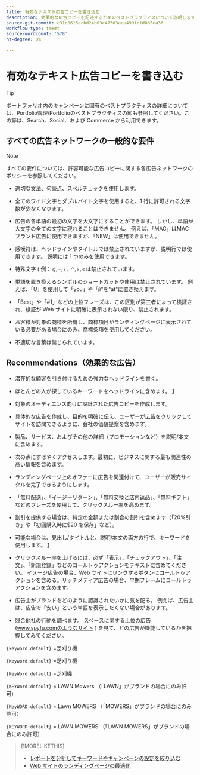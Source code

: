 ```yaml
---
title: 有効なテキスト広告コピーを書き込む
description: 効果的な広告コピーを記述するためのベストプラクティスについて説明します。
source-git-commit: c31c8615ecbd24b03c47563aee499fc1d865ea36
workflow-type: tm+mt
source-wordcount: '578'
ht-degree: 0%

---
```


# 有効なテキスト広告コピーを書き込む

>[!TIP]
>
>ポートフォリオ内のキャンペーンに固有のベストプラクティスの詳細については、Portfolio管理/Portfolioのベストプラクティスの節も参照してください。この節は、Search、Social、および Commerce から利用できます。<!-- verify convention for referencing Optimization Guide here -->

## すべての広告ネットワークの一般的な要件

>[!NOTE]
>
>すべての要件については、許容可能な広告コピーに関する各広告ネットワークのポリシーを参照してください。

* 適切な文法、句読点、スペルチェックを使用します。

* 全てのワイド文字とダブルバイト文字を使用すると、1 行に許可される文字数が少なくなります。

* 広告の各単語の最初の文字を大文字にすることができます。 しかし、単語が大文字の全ての文字に現れることはできません。 例えば、「MAC」はMACブランド広告に使用できますが、「NEW」は使用できません。

* 感嘆符は、ヘッドラインやタイトルでは禁止されていますが、説明行では使用できます。 説明には 1 つのみを使用できます。

* 特殊文字 ( 例： `@,~,\, ^,>,<` は禁止されています。

* 単語を置き換えるシンボルのショートカットや使用は禁止されています。 例えば、「U」を使用して「you」や「`@`&quot;を&quot;at&quot;に置き換えます。

* 「Best」や「#1」などの上位フレーズは、この区別が第三者によって検証され、検証が Web サイトに明確に表示されない限り、禁止されます。

* お客様が対象の商標を所有し、商標項目がランディングページに表示されている必要がある場合にのみ、商標条項を使用してください。

* 不適切な言葉は禁じられています。

## Recommendations（効果的な広告）

* 潜在的な顧客を引き付けるための強力なヘッドラインを書く。

* ほとんどの人が探しているキーワードをヘッドラインに含めます。 [1]

* 対象のオーディエンス向けに設計された広告コピーを作成します。

* 具体的な広告を作成し、目的を明確に伝え、ユーザーが広告をクリックしてサイトを訪問できるように、会社の価値提案を含めます。

* 製品、サービス、およびその他の詳細（プロモーションなど）を説明/本文に含めます。

* 次の点にすばやくアクセスします。最初に、ビジネスに関する最も関連性の高い情報を含めます。

* ランディングページ上のオファーに広告を関連付けて、ユーザーが販売サイクルを完了できるようにします。

* 「無料配送」、「イージーリターン」、「無料交換と店内返品」、「無料ギフト」などのフレーズを使用して、クリックスルー率を高めます。

* 割引を提供する場合は、特定の金額または割合の割引を含めます（「20%引き」や「初回購入時に$20 を保存」など）。

* 可能な場合は、見出し/タイトルと、説明/本文の両方の行で、キーワードを使用します。 [1]

* クリックスルー率を上げるには、必ず「表示」、「チェックアウト」、「注文」、「新規登録」などのコールトゥアクションをテキストに含めてください。 イメージ広告の場合、Web サイトにリンクするボタンにコールトゥアクションを含める。リッチメディア広告の場合、早期フレームにコールトゥアクションを含めます。

* 広告主がブランドをどのように認識されたいかに気を配る。 例えば、広告主は、広告で「安い」という単語を表示したくない場合があります。

* 競合他社の行動を調べます。 スペースに関する上位の広告 (www.spyfu.comのようなサイト ) を見て、どの広告が機能しているかを把握してみてください。

[1]:キーワードの挿入を使用する場合は、挿入コードで大文字と小文字を正しく指定します。

`{keyword:default}` =芝刈り機

`{Keyword:default}` =芝刈り機

`{KeyWord:default}` =芝刈機

`{KEYWord:default}` = LAWN Mowers （「LAWN」がブランドの場合にのみ許可）

`{KeyWORD:default}` = Lawn MOWERS （「MOWERS」がブランドの場合にのみ許可）

`{KEYWORD:default}` = LAWN MOWERS （「LAWN MOWERS」がブランドの場合にのみ許可）

>[!MORELIKETHIS]
>
>* [レポートを分析してキーワードやキャンペーンの設定を絞り込む](best-practices-analyze.md)
>* [Web サイトのランディングページの最適化](best-practices-optimize.md)
